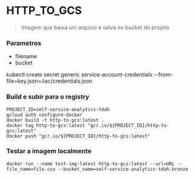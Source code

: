 # HTTP_TO_GCS
> Imagem que baixa um arquivo e salva no bucket do projeto

### Parametros
* filename
* bucket

kubectl create secret generic service-account-credentials --from-file=key.json=/iac/credentials.json

### Build e subir para o registry

```
PROJECT_ID=self-service-analytics-tdah
gcloud auth configure-docker
docker build -t http-to-gcs:latest .
docker tag http-to-gcs:latest "gcr.io/${PROJECT_ID}/http-to-gcs:latest"
docker push "gcr.io/${PROJECT_ID}/http-to-gcs:latest"
```

### Testar a imagem localmente
```
docker run --name test-img-latest http-to-gcs:latest --url=URL --file_name=file.csv --bucket_name=self-service-analytics-tdah-bronze
```

